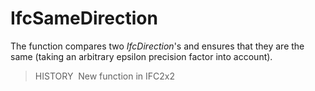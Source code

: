 IfcSameDirection
================

The function compares two _IfcDirection_'s and ensures that they are the same (taking an arbitrary epsilon precision factor into account).

> HISTORY&nbsp; New function in IFC2x2
